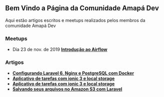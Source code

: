 ## Bem Vindo a Página da Comunidade Amapá Dev

Aqui estão artigos escritos e meetups realizados pelos membros da comunidade Amapá Dev

### Meetups

- Dia 23 de nov. de 2019  [ **Introdução ao Airflow**](https://www.youtube.com/watch?v=Dik5-_NYAA0&feature=youtu.be)


### Artigos

- [ **Configurando Laravel 6, Nginx e PostgreSQL com Docker**](https://medium.com/@vhsilva.ap/configurando-laravel-6-nginx-e-postgresql-com-docker-9ad29c53d5)
- [ **Aplicativo de tarefas com ionic 3 e local storage**](https://medium.com/@juniorsnts123/aplicativo-de-tarefas-com-ionic-3-e-local-storage-cbaa9565046)
- [ **Aplicativo de tarefas com ionic 3 e local storage**](https://medium.com/@juniorsnts123/aplicativo-de-tarefas-com-ionic-3-e-local-storage-cbaa9565046)
- [ **Salvando seus arquivos no Amazon S3 com Laravel**](https://medium.com/@ediltondanniken/salvando-seus-arquivos-no-amazon-s3-com-laravel-f20d389c6185)





